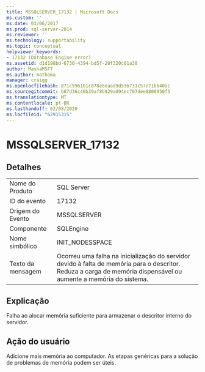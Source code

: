 ```yaml
---
title: MSSQLSERVER_17132 | Microsoft Docs
ms.custom: ''
ms.date: 03/06/2017
ms.prod: sql-server-2014
ms.reviewer: ''
ms.technology: supportability
ms.topic: conceptual
helpviewer_keywords:
- 17132 (Database Engine error)
ms.assetid: d1d198bd-6730-4394-bd5f-28f320c01a38
author: MashaMSFT
ms.author: mathoma
manager: craigg
ms.openlocfilehash: 871c5961b1c878e8eaad9d536731c57e71bb40ac
ms.sourcegitcommit: b87d36c46b39af8b929ad94ec707dee8800950f5
ms.translationtype: MT
ms.contentlocale: pt-BR
ms.lasthandoff: 02/08/2020
ms.locfileid: "62915315"
---
```

# <a name="mssqlserver_17132"></a>MSSQLSERVER_17132
    
## <a name="details"></a>Detalhes  
  
|||  
|-|-|  
|Nome do Produto|SQL Server|  
|ID do evento|17132|  
|Origem do Evento|MSSQLSERVER|  
|Componente|SQLEngine|  
|Nome simbólico|INIT_NODESSPACE|  
|Texto da mensagem|Ocorreu uma falha na inicialização do servidor devido à falta de memória para o descritor. Reduza a carga de memória dispensável ou aumente a memória do sistema.|  
  
## <a name="explanation"></a>Explicação  
 Falha ao alocar memória suficiente para armazenar o descritor interno do servidor.  
  
## <a name="user-action"></a>Ação do usuário  
 Adicione mais memória ao computador. As etapas genéricas para a solução de problemas de memória podem ser úteis.  
  
  
